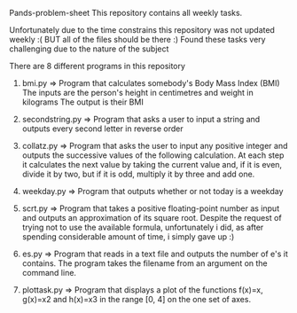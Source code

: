 Pands-problem-sheet
This repository contains all weekly tasks.

Unfortunately due to the time constrains this repository was not updated weekly :( BUT all of the files should be there :) Found these tasks very challenging due to the nature of the subject

There are 8 different programs in this repository

1. bmi.py           => Program that calculates somebody's Body Mass Index (BMI)
                        The inputs are the person's height in centimetres and weight in kilograms
                        The output is their BMI

2. secondstring.py  => Program that asks a user to 
                        input a string and 
                        outputs every second letter in reverse order

3. collatz.py       => Program that asks the user to 
                        input any positive integer and 
                        outputs the successive values of the following calculation.
                            At each step it calculates the next value by taking the current value and, if it is even, divide it by two, but if it is odd, multiply it by three and add one.

4. weekday.py       => Program that outputs whether or not today is a weekday

5. scrt.py          => Program that takes a positive floating-point number as input and 
                        outputs an approximation of its square root. Despite the request of trying not to use the available formula, unfortunately i did, as after spending considerable amount of time, i simply gave up :)

6. es.py            => Program that reads in a text file and outputs the number of e's it contains. 
                        The program takes the filename from an argument on the command line.

7. plottask.py      => Program that displays a plot of the functions f(x)=x, g(x)=x2 and h(x)=x3 in 
                        the range [0, 4] on the one set of axes.
                       

